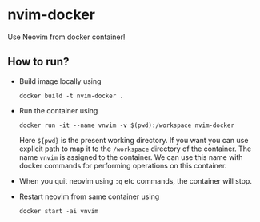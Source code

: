 # nvim-docker
Use Neovim from docker container!

## How to run?
- Build image locally using
  ```
  docker build -t nvim-docker .
  ```

- Run the container using
  ```
  docker run -it --name vnvim -v $(pwd):/workspace nvim-docker
  ```

  Here `${pwd}` is the present working directory. If you want you can use explicit path to map it to the `/workspace` directory of the container. The name `vnvim` is assigned to the container. We can use this name with docker commands for performing operations on this container.

- When you quit neovim using `:q` etc commands, the container will stop.

- Restart neovim from same container using
  ```
  docker start -ai vnvim
  ```
  
